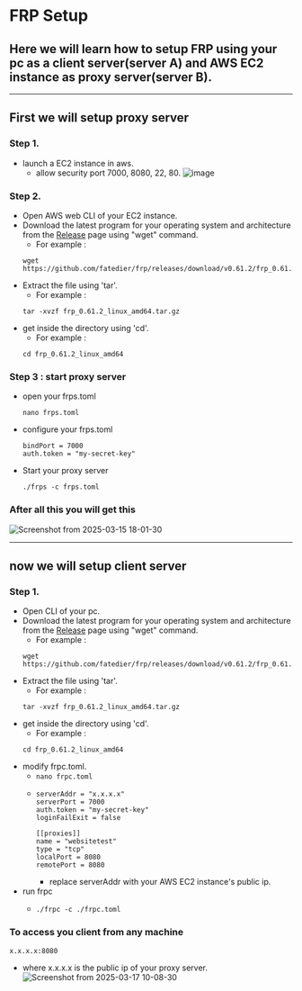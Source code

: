 # FRP Setup

## Here we will learn how to setup FRP using your pc as a client server(server A) and AWS EC2 instance as proxy server(server B).
---
## First we will setup proxy server
### Step 1.
- launch a EC2 instance in aws.
  - allow security port 7000, 8080, 22, 80.
  ![image](https://github.com/user-attachments/assets/fd02de38-c7ca-4a0f-951a-057c6dae5c15)

### Step 2.
- Open AWS web CLI of your EC2 instance.
- Download the latest program for your operating system and architecture from the [Release](https://github.com/fatedier/frp/releases) page using "wget" command.
  - For example :
  ```
  wget https://github.com/fatedier/frp/releases/download/v0.61.2/frp_0.61.2_linux_amd64.tar.gz
  ```
- Extract the file using 'tar'.
  - For example :
  ```
  tar -xvzf frp_0.61.2_linux_amd64.tar.gz
  ```
- get inside the directory using 'cd'.
  - For example :
  ```
  cd frp_0.61.2_linux_amd64
  ```
      
### Step 3 : start proxy server
- open your frps.toml
  ```
  nano frps.toml
  ```
- configure your frps.toml
  ```
  bindPort = 7000
  auth.token = "my-secret-key"
  ```
- Start your proxy server
  ```
  ./frps -c frps.toml
  ```
### After all this you will get this 
![Screenshot from 2025-03-15 18-01-30](https://github.com/user-attachments/assets/19b57fa0-7750-41ed-baa1-8c65934f8143)

---

## now we will setup client server 

### Step 1.
- Open CLI of your pc.
- Download the latest program for your operating system and architecture from the [Release](https://github.com/fatedier/frp/releases) page using "wget" command.
  - For example :
  ```
  wget https://github.com/fatedier/frp/releases/download/v0.61.2/frp_0.61.2_linux_amd64.tar.gz
  ```
- Extract the file using 'tar'.
  - For example :
  ```
  tar -xvzf frp_0.61.2_linux_amd64.tar.gz
  ```
- get inside the directory using 'cd'.
  - For example :
  ```
  cd frp_0.61.2_linux_amd64
  ```
- modify frpc.toml.
  - ``` nano frpc.toml ``` 
  - ```
    serverAddr = "x.x.x.x"
    serverPort = 7000
    auth.token = "my-secret-key"
    loginFailExit = false

    [[proxies]]
    name = "websitetest"
    type = "tcp"
    localPort = 8080
    remotePort = 8080
    ```
    - replace serverAddr with your AWS EC2 instance's public ip.
- run frpc
  - ```
    ./frpc -c ./frpc.toml
    ```


### To access you client from any machine 
```
x.x.x.x:8080
```
- where x.x.x.x is the public ip of your proxy server.
  ![Screenshot from 2025-03-17 10-08-30](https://github.com/user-attachments/assets/6bbc690b-23e3-4dac-a36b-8f1b743d7093)

